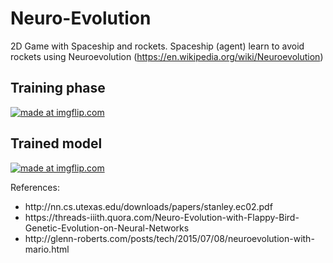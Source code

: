 # Neuro-Evolution

2D Game with Spaceship and rockets. 
Spaceship (agent) learn to avoid rockets using Neuroevolution (https://en.wikipedia.org/wiki/Neuroevolution)

## Training phase
<a href="https://imgflip.com/gif/20mdxq"><img src="https://i.imgflip.com/20mdxq.gif" title="made at imgflip.com"/></a>

## Trained model
<a href="https://imgflip.com/gif/20qjjs"><img src="https://i.imgflip.com/20qjjs.gif" title="made at imgflip.com"/></a>

References:
<ul>
  <li>http://nn.cs.utexas.edu/downloads/papers/stanley.ec02.pdf</li>
  <li>https://threads-iiith.quora.com/Neuro-Evolution-with-Flappy-Bird-Genetic-Evolution-on-Neural-Networks</li>
  <li>http://glenn-roberts.com/posts/tech/2015/07/08/neuroevolution-with-mario.html</li>
</ul>

